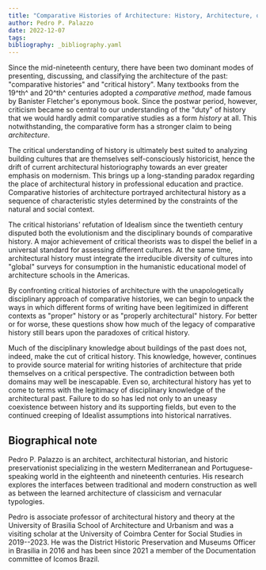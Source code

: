 ```yaml
---
title: "Comparative Histories of Architecture: History, Architecture, or Idealism?"
author: Pedro P. Palazzo
date: 2022-12-07
tags:
bibliography: _bibliography.yaml
---
```


Since the mid-nineteenth century, there have been two dominant modes of
presenting, discussing, and classifying the
architecture of the past: "comparative histories" and "critical
history". Many textbooks from the 19^th^ and 20^th^ centuries adopted a
*comparative method*, made famous by Banister Fletcher's eponymous book.
Since the postwar period, however, criticism
became so central to our understanding of the "duty" of history
that we would hardly admit comparative studies as a
form *history* at all. This notwithstanding, the comparative
form has a stronger claim to being *architecture*.

The critical understanding of history is ultimately best suited to
analyzing building cultures that are themselves self-consciously
historicist, hence the drift of current architectural historiography
towards an ever greater emphasis on modernism.
This brings up a long-standing
paradox regarding the place of architectural history in professional
education and practice. Comparative histories of architecture
portrayed architectural history as a
sequence of characteristic styles determined by the
constraints of the natural and social context.

The critical historians' refutation of Idealism
since the twentieth century disputed both the evolutionism and the
disciplinary bounds of comparative history.
A major achievement of critical theorists was to dispel the belief in a
universal standard for assessing different cultures. At the same time,
architectural history must integrate the irreducible diversity of
cultures into "global" surveys for consumption in the humanistic
educational model of architecture schools in the Americas.

By confronting critical histories of architecture with
the unapologetically disciplinary approach of comparative histories, we
can begin to unpack the ways in which different forms of writing have
been legitimized in different contexts as "proper" history or as
"properly architectural" history. For
better or for worse, these questions show how much of the legacy of
comparative history still bears upon the paradoxes of critical history.

Much of the disciplinary knowledge about buildings of the past does not,
indeed, make the cut of critical history. This knowledge, however,
continues to provide source material for writing histories of
architecture that pride themselves on a critical perspective. The
contradiction between both domains may well be inescapable.
Even so, architectural history has yet to come to terms with the
legitimacy of disciplinary knowledge of the architectural past. Failure
to do so has led not only to an uneasy coexistence between history and
its supporting fields, but even to the continued creeping of Idealist
assumptions into historical narratives.

## Biographical note ##

Pedro P. Palazzo is an architect, architectural historian, and historic
preservationist specializing in the western Mediterranean and
Portuguese-speaking world in the eighteenth and nineteenth centuries.
His research explores the interfaces between traditional and modern
construction as well as between the learned architecture of classicism
and vernacular typologies.

Pedro is associate professor of architectural history and theory at the
University of Brasilia School of Architecture and Urbanism and was a
visiting scholar at the University of Coimbra Center for Social Studies
in 2019--2023. He was the District Historic Preservation and Museums
Officer in Brasilia in 2016 and has been since 2021 a member of the
Documentation committee of Icomos Brazil.

